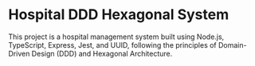 # Hospital DDD Hexagonal System

This project is a hospital management system built using Node.js, TypeScript, Express, Jest, and UUID, following the principles of Domain-Driven Design (DDD) and Hexagonal Architecture.
